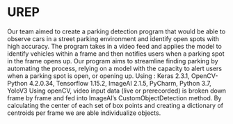# UREP
Our team aimed to create a parking detection program that would be able to observe cars in a street parking environment and identify open spots with high accuracy. The program takes in a video feed and applies the model to identify vehicles within a frame and then notifies users when a parking spot in the frame opens up. 
Our program aims to streamline finding parking by automating the process, relying on a model with the capacity to alert users when a parking spot is open, or opening up. 
Using : Keras 2.3.1, OpenCV-Python 4.2.0.34, Tensorflow 1.15.2, ImageAI 2.1.5, PyCharm, Python 3.7, YoloV3
Using openCV, video input data (live or prerecorded) is broken down frame by frame and fed into ImageAI’s CustomObjectDetection method.
By calculating the center of each set of box points and creating a dictionary of centroids per frame we are able individualize objects.
